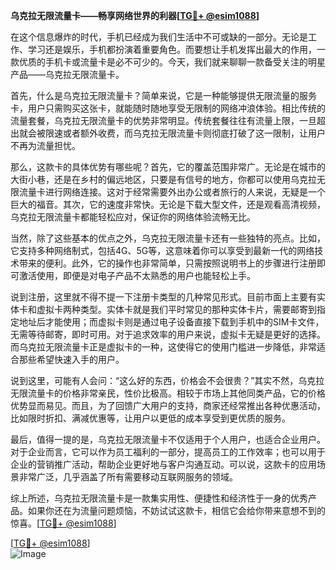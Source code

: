 **乌克拉无限流量卡——畅享网络世界的利器[[TG💪+ @esim1088](https://t.me/s/esim1088)]**

在这个信息爆炸的时代，手机已经成为我们生活中不可或缺的一部分。无论是工作、学习还是娱乐，手机都扮演着重要角色。而要想让手机发挥出最大的作用，一款优质的手机卡或流量卡是必不可少的。今天，我们就来聊聊一款备受关注的明星产品——乌克拉无限流量卡。

首先，什么是乌克拉无限流量卡？简单来说，它是一种能够提供无限流量的服务卡，用户只需购买这张卡，就能随时随地享受无限制的网络冲浪体验。相比传统的流量套餐，乌克拉无限流量卡的优势非常明显。传统套餐往往有流量上限，一旦超出就会被限速或者额外收费，而乌克拉无限流量卡则彻底打破了这一限制，让用户不再为流量担忧。

那么，这款卡的具体优势有哪些呢？首先，它的覆盖范围非常广。无论是在城市的大街小巷，还是在乡村的偏远地区，只要是有信号的地方，你都可以使用乌克拉无限流量卡进行网络连接。这对于经常需要外出办公或者旅行的人来说，无疑是一个巨大的福音。其次，它的速度非常快。无论是下载大型文件，还是观看高清视频，乌克拉无限流量卡都能轻松应对，保证你的网络体验流畅无比。

当然，除了这些基本的优点之外，乌克拉无限流量卡还有一些独特的亮点。比如，它支持多种网络制式，包括4G、5G等，这意味着你可以享受到最新一代的网络技术带来的便利。此外，它的操作也非常简单，只需按照说明书上的步骤进行注册即可激活使用，即便是对电子产品不太熟悉的用户也能轻松上手。

说到注册，这里就不得不提一下注册卡类型的几种常见形式。目前市面上主要有实体卡和虚拟卡两种类型。实体卡就是我们平时常见的那种实体卡片，需要邮寄到指定地址后才能使用；而虚拟卡则是通过电子设备直接下载到手机中的SIM卡文件，无需等待邮寄，即时可用。对于追求效率的用户来说，虚拟卡无疑是更好的选择。而乌克拉无限流量卡正是虚拟卡的一种，这使得它的使用门槛进一步降低，非常适合那些希望快速入手的用户。

说到这里，可能有人会问：“这么好的东西，价格会不会很贵？”其实不然，乌克拉无限流量卡的价格非常亲民，性价比极高。相较于市场上其他同类产品，它的价格优势显而易见。而且，为了回馈广大用户的支持，商家还经常推出各种优惠活动，比如限时折扣、满减优惠等，让用户以更低的成本享受到更优质的服务。

最后，值得一提的是，乌克拉无限流量卡不仅适用于个人用户，也适合企业用户。对于企业而言，它可以作为员工福利的一部分，提高员工的工作效率；也可以用于企业的营销推广活动，帮助企业更好地与客户沟通互动。可以说，这款卡的应用场景非常广泛，几乎涵盖了所有需要移动互联网服务的领域。

综上所述，乌克拉无限流量卡是一款集实用性、便捷性和经济性于一身的优秀产品。如果你还在为流量问题烦恼，不妨试试这款卡，相信它会给你带来意想不到的惊喜。[[TG💪+ @esim1088](https://t.me/s/esim1088)]

[[TG💪+ @esim1088](https://t.me/s/esim1088)]  
![Image](https://i.postimg.cc/4NQfJmqS/Snipaste-2025-05-13-00-14-12.png)